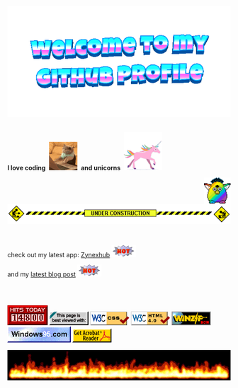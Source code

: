<div align="center">
	<img src="welcome-header.gif" alt="welcome to my github profile">
	<br>
	<br>
</div>

**I love coding**&nbsp;&nbsp;![](cat-typing.gif)&nbsp;&nbsp;**and unicorns**&nbsp;&nbsp;![](unicorn.gif)

<img src="party-furby.gif" align="right" width="60">

<br>

![](under-construction.gif)

<br>

check out my latest app: [Zynexhub](https://zynex-hub.vercel.app/auth) ![](hot.gif)

and my [latest blog post](https://satwikmishraa.com/blog) ![](hot.gif)

<br>
<br>

![](counter.gif) ![](badge1.gif) ![](badge2.gif) ![](badge3.png) ![](badge4.gif) ![](badge5.gif) ![](badge6.gif)

![](flames.gif)
